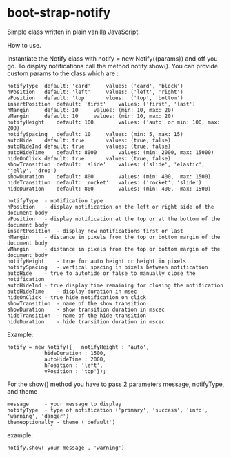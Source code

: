 # boot-strap-notify
Simple class written in plain vanilla JavaScript.

How to use.

Instantiate the Notify class with notify = new Notify({params}) and off you go. To display notifications call the method notify.show(). You can provide custom params to the class which are :
	
	notifyType	default: 'card'		values: ('card', 'block')
	hPosition	default: 'left'		values:	('left', 'right')
	vPosition	default: 'top'		vlues:	('top', 'bottom')
	insertPosition	default: 'first'	values:	('first', 'last')
	hMargin		default: 10		values:	(min: 10, max: 20)
	vMargin		default: 10		values:	(min: 10, max: 20)
	notifyHeight	default: 100		values:	('auto' or min: 100, max: 200)
	notifySpacing	default: 10		values:	(min: 5, max: 15)
	autoHide	default: true		values:	(true, false)
	autoHideInd	default: true		values:	(true, false)
	autoHideTime	default: 8000		values:	(min: 2000, max: 15000)
	hideOnClick	default: true		values:	(true, false) 
	showTransition	default: 'slide'	values:	('slide', 'elastic', 'jelly', 'drop')
	showDuration	default: 800		values:	(min: 400,  max: 1500)
	hideTransition	default: 'rocket'	values:	('rocket', 'slide')
	hideDuration	default: 800		values:	(min: 400,  max: 1500)
	
	notifyType	- notification type
	hPosition	- display notification on the left or right side of the document body
	vPosition	- display notification at the top or at the bottom of the document body
	insertPosition	- display new notifications first or last
	hMargin		- distance in pixels from the top or bottom margin of the document body
	vMargin		- distance in pixels from the top or bottom margin of the document body
	notifyHeight	- true for auto height or height in pixels
	notifySpacing	- vertical spacing in pixels between notification
	autoHide	- true to autohide or false to manually close the notification
	autoHideInd	- true display time remaining for closing the notification
	autoHideTime	- display duration in msec
	hideOnClick	- true hide notification on click   
	showTransition	- name of the show transition 
	showDuration	- show transition duration in mscec
	hideTransition	- name of the hide transition
	hideDuration	- hide transition duration in mscec
					  
Example:

	notify = new Notify({ 	notifyHeight : 'auto',
				hideDuration : 1500,
				autoHideTime : 2000,
				hPosition : 'left',
				vPosition : 'top'});

For the show() method you have to pass 2 parameters message, notifyType, and theme

	message		- your message to display
	notifyType	- type of notification ('primary', 'success', 'info', 'warning', 'danger')
	themeoptionally	- theme ('default')

example:

	notify.show('your message', 'warning')
	
	
